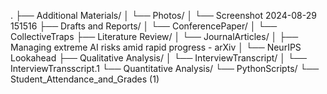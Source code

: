 .
├── Additional Materials/
│   └── Photos/
│       └── Screenshot 2024-08-29 151516
├── Drafts and Reports/
│   └── ConferencePaper/
│       └── CollectiveTraps
├── Literature Review/
│   └── JournalArticles/
│       ├── Managing extreme AI risks amid rapid progress - arXiv
│       └── NeurIPS Lookahead
├── Qualitative Analysis/
│   └── InterviewTranscript/
│       └── InterviewTransscript.1
└── Quantitative Analysis/
    └── PythonScripts/
        └── Student_Attendance_and_Grades (1)